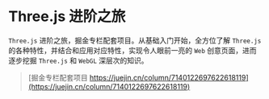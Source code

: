# Three.js 进阶之旅

`Three.js` 进阶之旅，掘金专栏配套项目。从基础入门开始，全方位了解 `Three.js` 的各种特性，并结合和应用对应特性，实现令人眼前一亮的 `Web` 创意页面，进而逐步挖掘 `Three.js` 和 `WebGL` 深层次的知识。

> [掘金专栏配套项目 https://juejin.cn/column/7140122697622618119](https://juejin.cn/column/7140122697622618119)
